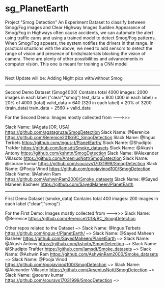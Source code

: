 # sg_PlanetEarth

Project "Smog Detection"
An Experiment Dataset to classify between Smog/Fog images and Clear Highway Images
Sudden Appearance of Smog/Fog in Highways often cause accidents, we can automate the alert using traffic cams and using a trained model to detect Smog/Fog patterns. When Smog/Fog appears, the system notifies the drivers in that range.
In practical situations with the above, we need to add sensors to detect the range of vision and presence of birds/materials blocking the vision of camera. There are plenty of other possibilities and advancements in computer vision.
This one is meant for training a CNN model

-----------------
Next Update will be: Adding Night pics with/without Smog

---------------
Second Demo Dataset (Smog4000) Contains total 4000 images: 2000 images in each label ("clear","smog")
test_data = 800 (400 in each label) = 20% of 4000 (total)
valid_data = 640 (320 in each label) = 20% of 3200 (train_data)
train_data = 2560 + valid_data

For the Second Demo: Images mostly collected from --->>>

Slack Name: @Agata [OR, USA] 
https://github.com/agatagruza/SmogDetection
Slack Name: @Berenice <br />
https://github.com/Berenice2018/BC_SmogDetection
Slack Name: @Ingus Terbets 
https://github.com/ingus-t/PlanetEarth/
Slack Name: @Shudipto Trafder 
https://github.com/Iamsdt/Smoke_datasets
Slack Name: @Akash Antony 
https://github.com/kshntn/SmogDetection
Slack Name: @Alexander Villasoto
https://github.com/ArseniusNott/SmogDetection
Slack Name: @sourav kumar 
https://github.com/souravs17031999/SmogDetection
Slack Name: @Pooja Vinod 
https://github.com/poojavinod100/SmogDetection
Slack Name: @Ashwin Ram 
https://github.com/AshwinRam2000/Smoke_datasets
Slack Name: @Sayed Maheen Basheer
https://github.com/SayedMaheen/PlanetEarth



--------------

First Demo Dataset (smoke_data) Contains total 400 images: 200 images in each label ("clear","smog")

For the First Demo: Images mostly collected from --->>>
Slack Name: @Berenice 
https://github.com/Berenice2018/BC_SmogDetection

Other repos related to the Dataset 
~>
Slack Name: @Ingus Terbets 
https://github.com/ingus-t/PlanetEarth/
~>
Slack Name: @Sayed Maheen Basheer
https://github.com/SayedMaheen/PlanetEarth
~>
Slack Name: @Akash Antony 
https://github.com/kshntn/SmogDetection
~>
Slack Name: @Shudipto Trafder 
https://github.com/Iamsdt/Smoke_datasets
~>
Slack Name: @Ashwin Ram 
https://github.com/AshwinRam2000/Smoke_datasets
~>
Slack Name: @Pooja Vinod 
https://github.com/poojavinod100/SmogDetection
~>
Slack Name: @Alexander Villasoto
https://github.com/ArseniusNott/SmogDetection
~>
Slack Name: @sourav kumar 
https://github.com/souravs17031999/SmogDetection
~>
